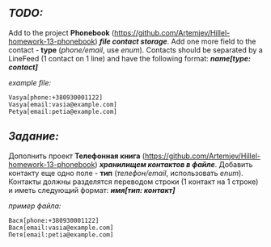 ***TODO:***
-----------------------------
Add to the project **Phonebook** (https://github.com/Artemjev/Hillel-homework-13-phonebook) ***file contact storage***. 
Add one more field to the contact - **type** (*phone/email*, use *enum*).
Contacts should be separated by a LineFeed (1 contact on 1 line) and have the following format:
***name[type: contact]***

*example file:*
```
Vasya[phone:+380930001122]
Vasya[email:vasia@example.com]
Petya[email:petia@example.com]
```


***Задание:***
-----------------------------
Дополнить проект **Телефонная книга** (https://github.com/Artemjev/Hillel-homework-13-phonebook) ***хранилищем контактов в файле***. 
Добавить контакту еще одно поле - **тип** (*телефон/email*, использовать *enum*). 
Контакты должны разделятся переводом строки (1 контакт на 1 строке) и иметь следующий формат: 
***имя[тип: контакт]***

*пример файла:*
```
Вася[phone:+380930001122]
Вася[email:vasia@example.com]
Петя[email:petia@example.com]
```
